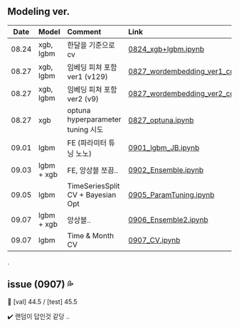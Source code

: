 ## Modeling ver. 
|Date|Model|Comment|Link|
|:---:|:---|:---|:---|
|08.24|xgb, lgbm|한달을 기준으로 cv|[0824_xgb+lgbm.ipynb](https://github.com/cryingjin/Shopping_GG/blob/jbeen2/Modeling/0824_xgb%2Blgbm_JB.ipynb)|
|08.27|xgb, lgbm|임베딩 피쳐 포함 ver1 (v129)|[0827_wordembedding_ver1_colab.ipynb](https://github.com/cryingjin/Shopping_GG/blob/jbeen2/Modeling/0827_wordembedding_ver1_colab.ipynb)|
|08.27|xgb, lgbm|임베딩 피쳐 포함 ver2 (v9)|[0827_wordembedding_ver2_colab.ipynb](https://github.com/cryingjin/Shopping_GG/blob/jbeen2/Modeling/0827_wordembedding_ver2_colab.ipynb)|
|08.27|xgb|optuna hyperparameter tuning 시도|[0827_optuna.ipynb](https://github.com/cryingjin/Shopping_GG/blob/jbeen2/Modeling/0827_optuna.ipynb)|
|09.01|lgbm|FE (파라미터 튜닝 노노)|[0901_lgbm_JB.ipynb](https://github.com/cryingjin/Shopping_GG/blob/jbeen2/Modeling/0901_lgbm_JB.ipynb)|
|09.03|lgbm + xgb|FE, 앙상블 쪼끔..|[0902_Ensemble.ipynb](https://github.com/cryingjin/Shopping_GG/blob/jbeen2/Modeling/0902_Ensemble.ipynb)|
|09.05|lgbm|TimeSeriesSplit CV + Bayesian Opt|[0905_ParamTuning.ipynb](https://github.com/cryingjin/Shopping_GG/blob/jbeen2/Modeling/0905_ParamTuning.ipynb)|
|09.07|lgbm + xgb|앙상블.. |[0906_Ensemble2.ipynb](https://github.com/cryingjin/Shopping_GG/blob/jbeen2/Modeling/0906_Ensemble2.ipynb)|
|09.07|lgbm|Time & Month CV|[0907_CV.ipynb](https://github.com/cryingjin/Shopping_GG/blob/jbeen2/Modeling/0907_CV.ipynb)|


.



## issue (0907) :sweat_drops:
   
   
:star2: [val] 44.5 / [test] 45.5           


:heavy_check_mark: 랜덤이 답인것 같당 ..                     
             

